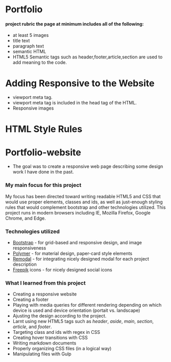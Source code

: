 # Portfolio
#### project rubric the page at minimum includes all of the following:
* at least 5 images
* title text
* paragraph text
* semantic HTML
* HTML5 Semantic tags such as header,footer,article,section are used to add meaning to the code.
# Adding Responsive to the Website
* viewport meta tag.
* viewport meta tag is included in the head tag of the HTML.
* Responsive images
# HTML Style Rules

# Portfolio-website
* The goal was to create a responsive web page describing some design work I have done in the past.

### My main focus for this project
My focus has been directed toward writing readable HTML5 and CSS that would use proper elements, classes and ids, as well as just-enough styling rules that would complement bootstrap and other technologies utilized. This project runs in modern browsers including IE, Mozilla Firefox, Google Chrome, and Edge.

### Technologies utilized
* [Bootstrap](https://getbootstrap.com/) - for grid-based and responsive design, and image responsiveness
* [Polymer](https://www.polymer-project.org/1.0/) - for material design, paper-card style elements
* [Remodal](http://vodkabears.github.io/remodal/) - for integrating nicely designed modal for each project description
* [Freepik](http://www.flaticon.com/authors/freepik) icons - for nicely designed social icons

### What I learned from this project
* Creating a responsive website
* Creating a  footer
* Playing with media queries for different rendering depending on which device is used and device orientation (portait vs. landscape)
* Ajusting the design according to the project.
* Larnt using new HTML5 tags such as *header*, *aside*, *main*, *section*, *article*, and *footer*.
* Targeting class and ids with regex in CSS
* Creating hover transitions with CSS
* Writing markdown documents
* Properly organizing CSS files (in a logical way)
* Manipulating files with Gulp
